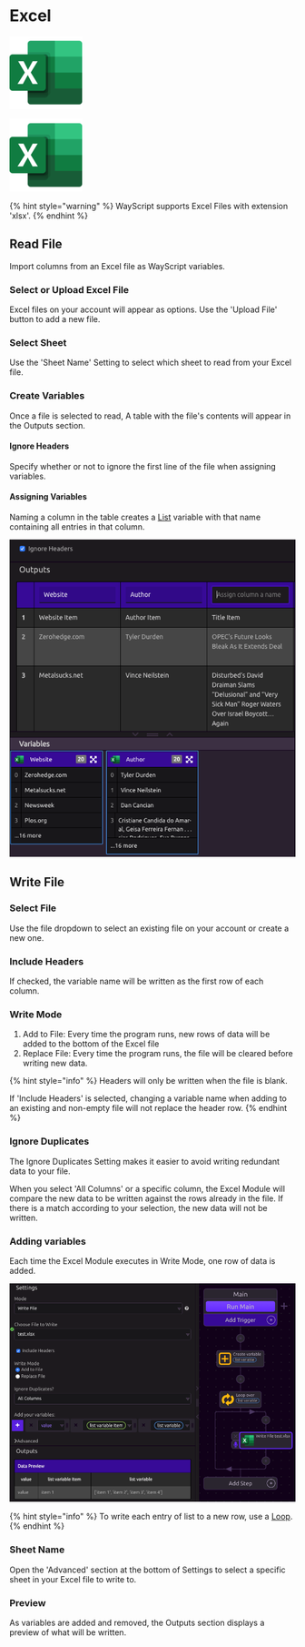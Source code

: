 # Excel

![Read and write to Excel files.](../../.gitbook/assets/excel_128x128.png)

![Read and Write to Excel Files](../../.gitbook/assets/excel%20%281%29.png)

{% hint style="warning" %}
WayScript supports Excel Files with extension 'xlsx'.
{% endhint %}

## Read File

Import columns from an Excel file as WayScript variables.

### Select or Upload Excel File

Excel files on your account will appear as options. Use the 'Upload File' button to add a new file.

### Select Sheet

Use the 'Sheet Name' Setting to select which sheet to read from your Excel file.

### Create Variables

Once a file is selected to read, A table with the file's contents will appear in the Outputs section. 

#### Ignore Headers

Specify whether or not to ignore the first line of the file when assigning variables.

#### Assigning Variables

Naming a column in the table creates a [List](../../introduction/variables.md#lists) variable with that name containing all entries in that column.

![](../../.gitbook/assets/screen-shot-2019-07-17-at-12.09.27-pm.png)

## Write File

### Select File

Use the file dropdown to select an existing file on your account or create a new one.

### Include Headers

If checked, the variable name will be written as the first row of each column.

### Write Mode

1. Add to File: Every time the program runs, new rows of data will be added to the bottom of the Excel file
2. Replace File: Every time the program runs, the file will be cleared before writing new data.

{% hint style="info" %}
Headers will only be written when the file is blank. 

If 'Include Headers' is selected, changing a variable name when adding to an existing and non-empty file will not replace the header row.
{% endhint %}

### Ignore Duplicates

The Ignore Duplicates Setting makes it easier to avoid writing redundant data to your file.

When you select 'All Columns' or a specific column, the Excel Module will compare the new data to be written against the rows already in the file. If there is a match according to your selection, the new data will not be written. 

### Adding variables

Each time the Excel Module executes in Write Mode, one row of data is added.  

![](../../.gitbook/assets/screen-shot-2019-07-17-at-12.50.05-pm.png)

{% hint style="info" %}
To write each entry of list to a new row, use a [Loop](../../introduction/looping-iteration.md).
{% endhint %}

### Sheet Name

Open the 'Advanced' section at the bottom of Settings to select a specific sheet in your Excel file to write to.

### Preview

As variables are added and removed, the Outputs section displays a preview of what will be written.

